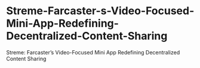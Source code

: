 # Streme-Farcaster-s-Video-Focused-Mini-App-Redefining-Decentralized-Content-Sharing
Streme: Farcaster’s Video-Focused Mini App Redefining Decentralized Content Sharing
